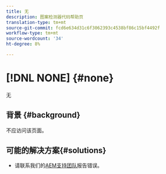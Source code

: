 ```yaml
---
title: 无
description: 图案检测器代码帮助页
translation-type: tm+mt
source-git-commit: fcd6e634d31c6f3062393c4538bf86c15bf4492f
workflow-type: tm+mt
source-wordcount: '34'
ht-degree: 8%

---
```



# [!DNL NONE] {#none}

无

## 背景 {#background}

不应访问该页面。

## 可能的解决方案{#solutions}

* 请联系我们的[AEM支持团队](https://helpx.adobe.com/enterprise/using/support-for-experience-cloud.html)报告错误。

